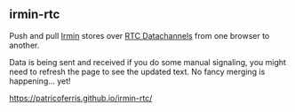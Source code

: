 irmin-rtc
---------

Push and pull [Irmin](https://irmin.org) stores over [RTC Datachannels](https://webrtc.org/getting-started/data-channels) from one browser
to another.

Data is being sent and received if you do some manual signaling, you might need to refresh the page to see the updated text. No fancy merging is happening... yet!

https://patricoferris.github.io/irmin-rtc/